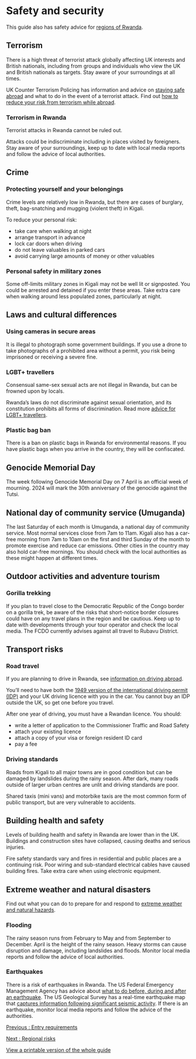 # Safety and security

This guide also has safety advice for [regions of Rwanda](/foreign-travel-advice/rwanda/regional-risks).

## Terrorism

There is a high threat of terrorist attack globally affecting UK interests and British nationals, including from groups and individuals who view the UK and British nationals as targets. Stay aware of your surroundings at all times.

UK Counter Terrorism Policing has information and advice on [staying safe abroad](https://www.counterterrorism.police.uk/safetyadvice/) and what to do in the event of a terrorist attack. Find out [how to reduce your risk from terrorism while abroad](https://www.gov.uk/guidance/reduce-your-risk-from-terrorism-while-abroad).

### Terrorism in Rwanda

Terrorist attacks in Rwanda cannot be ruled out.

Attacks could be indiscriminate including in places visited by foreigners. Stay aware of your surroundings, keep up to date with local media reports and follow the advice of local authorities.

## Crime

### Protecting yourself and your belongings

Crime levels are relatively low in Rwanda, but there are cases of burglary, theft, bag-snatching and mugging (violent theft) in Kigali.

To reduce your personal risk:

* take care when walking at night
* arrange transport in advance
* lock car doors when driving
* do not leave valuables in parked cars
* avoid carrying large amounts of money or other valuables

### Personal safety in military zones

Some off-limits military zones in Kigali may not be well lit or signposted. You could be arrested and detained if you enter these areas. Take extra care when walking around less populated zones, particularly at night.

## Laws and cultural differences

### Using cameras in secure areas

It is illegal to photograph some government buildings. If you use a drone to take photographs of a prohibited area without a permit, you risk being imprisoned or receiving a severe fine.

### LGBT+ travellers

Consensual same-sex sexual acts are not illegal in Rwanda, but can be frowned upon by locals.

Rwanda’s laws do not discriminate against sexual orientation, and its constitution prohibits all forms of discrimination. Read more [advice for LGBT+ travellers](https://www.gov.uk/lesbian-gay-bisexual-and-transgender-foreign-travel-advice).

### Plastic bag ban

There is a ban on plastic bags in Rwanda for environmental reasons. If you have plastic bags when you arrive in the country, they will be confiscated.

## Genocide Memorial Day

The week following Genocide Memorial Day on 7 April is an official week of mourning. 2024 will mark the 30th anniversary of the genocide against the Tutsi.

## National day of community service (Umuganda)

The last Saturday of each month is Umuganda, a national day of community service. Most normal services close from 7am to 11am. Kigali also has a car-free morning from 7am to 10am on the first and third Sunday of the month to promote exercise and reduce car emissions. Other cities in the country may also hold car-free mornings. You should check with the local authorities as these might happen at different times.

## Outdoor activities and adventure tourism

### Gorilla trekking

If you plan to travel close to the Democratic Republic of the Congo border on a gorilla trek, be aware of the risks that short-notice border closures could have on any travel plans in the region and be cautious. Keep up to date with developments through your tour operator and check the local media. The FCDO currently advises against all travel to Rubavu District.

## Transport risks

### Road travel

If you are planning to drive in Rwanda, see [information on driving abroad](https://www.gov.uk/driving-abroad).

You’ll need to have both the [1949 version of the international driving permit (IDP)](https://www.gov.uk/driving-abroad/international-driving-permit) and your UK driving licence with you in the car. You cannot buy an IDP outside the UK, so get one before you travel.

After one year of driving, you must have a Rwandan licence. You should:

* write a letter of application to the Commissioner Traffic and Road Safety
* attach your existing licence
* attach a copy of your visa or foreign resident ID card
* pay a fee

### Driving standards

Roads from Kigali to all major towns are in good condition but can be damaged by landslides during the rainy season. After dark, many roads outside of larger urban centres are unlit and driving standards are poor.

Shared taxis (mini vans) and motorbike taxis are the most common form of public transport, but are very vulnerable to accidents.

## Building health and safety

Levels of building health and safety in Rwanda are lower than in the UK. Buildings and construction sites have collapsed, causing deaths and serious injuries.

Fire safety standards vary and fires in residential and public places are a continuing risk. Poor wiring and sub-standard electrical cables have caused building fires. Take extra care when using electronic equipment.

## Extreme weather and natural disasters

Find out what you can do to prepare for and respond to [extreme weather and natural hazards](https://www.gov.uk/guidance/tropical-cyclones).

### Flooding

The rainy season runs from February to May and from September to December. April is the height of the rainy season. Heavy storms can cause disruption and damage, including landslides and floods. Monitor local media reports and follow the advice of local authorities.

### Earthquakes

There is a risk of earthquakes in Rwanda. The US Federal Emergency Management Agency has advice about [what to do before, during and after an earthquake](https://www.ready.gov/earthquakes). The US Geological Survey has a real-time earthquake map that [captures information following significant seismic activity](https://earthquake.usgs.gov/earthquakes/map/?extent=-13.71004,11.64551&extent=9.0587,51.72363). If there is an earthquake, monitor local media reports and follow the advice of the authorities.

[Previous
:
Entry requirements](/foreign-travel-advice/rwanda/entry-requirements)

[Next
:
Regional risks](/foreign-travel-advice/rwanda/regional-risks)

[View a printable version of the whole guide](/foreign-travel-advice/rwanda/print)